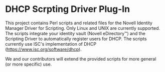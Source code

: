 # DHCP Scrpting Driver Plug-In

This project contains Perl scripts and related files for the Novell Identity Manager Driver for Scripting. Only Linux and UNIX are currently supported. The scripts integrate your identity vault (Novell eDirectory™) and the Scripting Driver to automatically register users for DHCP. The scripts currently use ISC's implementation of DHCP (https://www.isc.org/software/dhcp).

We and our contributors will extend the provided scripts for more general (or more specific) use.
